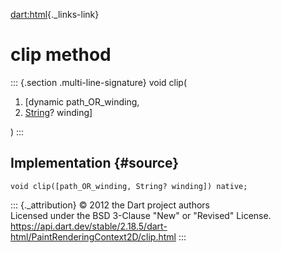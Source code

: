 [dart:html](../../dart-html/dart-html-library){._links-link}

clip method
===========

::: {.section .multi-line-signature}
void clip(

1.  \[dynamic path\_OR\_winding,
2.  [String](../../dart-core/string-class)? winding\]

)
:::

Implementation {#source}
--------------

``` {.language-dart data-language="dart"}
void clip([path_OR_winding, String? winding]) native;
```

::: {._attribution}
© 2012 the Dart project authors\
Licensed under the BSD 3-Clause \"New\" or \"Revised\" License.\
<https://api.dart.dev/stable/2.18.5/dart-html/PaintRenderingContext2D/clip.html>
:::
